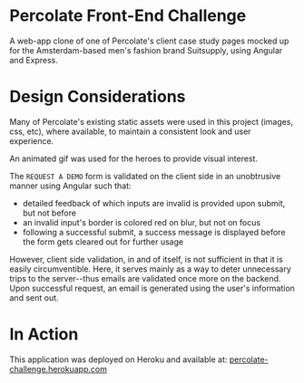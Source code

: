 Percolate Front-End Challenge
==
A web-app clone of one of Percolate's client case study pages mocked up for the Amsterdam-based men's fashion brand Suitsupply, using Angular and Express.

Design Considerations
==
Many of Percolate's existing static assets were used in this project (images, css, etc), where available, to maintain a consistent look and user experience.

An animated gif was used for the heroes to provide visual interest.

The `REQUEST A DEMO` form is validated on the client side in an unobtrusive manner using Angular such that:
* detailed feedback of which inputs are invalid is provided upon submit, but not before
* an invalid input's border is colored red on blur, but not on focus
* following a successful submit, a success message is displayed before the form gets cleared out for further usage

However, client side validation, in and of itself, is not sufficient in that it is easily circumventible. Here, it serves mainly as a way to deter unnecessary trips to the server--thus emails are validated once more on the backend. Upon successful request, an email is generated using the user's information and sent out.

In Action
==
This application was deployed on Heroku and available at: [percolate-challenge.herokuapp.com](percolate-challenge.herokuapp.com)